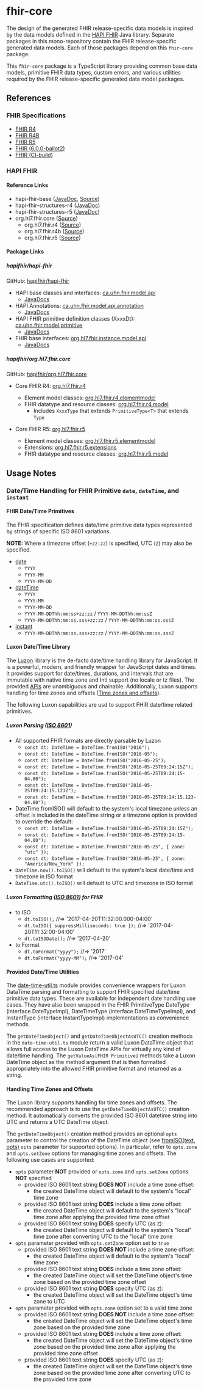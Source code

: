 # fhir-core

The design of the generated FHIR release-specific data models is inspired by the data models defined in the
[HAPI FHIR](https://hapifhir.io/) Java library.
Separate packages in this mono-repository contain the FHIR release-specific generated data models.
Each of those packages depend on this `fhir-core` package.

This `fhir-core` package is a TypeScript library providing common base data models, primitive FHIR data types,
custom errors, and various utilities required by the FHIR release-specific generated data model packages.

## References

### FHIR Specifications

- [FHIR R4](https://hl7.org/fhir/R4)
- [FHIR R4B](https://hl7.org/fhir/R4B)
- [FHIR R5](https://hl7.org/fhir/R5)
- [FHIR (6.0.0-ballot2)](https://hl7.org/fhir/6.0.0-ballot2)
- [FHIR (CI-build)](https://build.fhir.org/index.html)

### HAPI FHIR

#### Reference Links

- hapi-fhir-base ([JavaDoc](https://hapifhir.io/hapi-fhir/apidocs/hapi-fhir-base/), [Source](https://github.com/hapifhir/hapi-fhir/tree/master/hapi-fhir-base))
- hapi-fhir-structures-r4 ([JavaDoc](https://hapifhir.io/hapi-fhir/apidocs/hapi-fhir-structures-r4/))
- hapi-fhir-structures-r5 ([JavaDoc](https://hapifhir.io/hapi-fhir/apidocs/hapi-fhir-structures-r5/))
- org.hl7.fhir.core ([Source](https://github.com/hapifhir/org.hl7.fhir.core))
  - org.hl7.fhir.r4 ([Source](https://github.com/hapifhir/org.hl7.fhir.core/tree/master/org.hl7.fhir.r4))
  - org.hl7.fhir.r4b ([Source](https://github.com/hapifhir/org.hl7.fhir.core/tree/master/org.hl7.fhir.r4b))
  - org.hl7.fhir.r5 ([Source](https://github.com/hapifhir/org.hl7.fhir.core/tree/master/org.hl7.fhir.r5))

#### Package Links

##### hapifhir/hapi-fhir

GitHub: [hapifhir/hapi-fhir](https://github.com/hapifhir/hapi-fhir)

- HAPI base classes and interfaces: [ca.uhn.fhir.model.api](https://github.com/hapifhir/hapi-fhir/tree/master/hapi-fhir-base/src/main/java/ca/uhn/fhir/model/api)
  - [JavaDocs](https://hapifhir.io/hapi-fhir/apidocs/hapi-fhir-base/ca/uhn/fhir/model/api/package-summary.html)
- HAPI Annotations: [ca.uhn.fhir.model.api.annotation](https://github.com/hapifhir/hapi-fhir/tree/master/hapi-fhir-base/src/main/java/ca/uhn/fhir/model/api/annotation)
  - [JavaDocs](https://hapifhir.io/hapi-fhir/apidocs/hapi-fhir-base/ca/uhn/fhir/model/api/annotation/package-summary.html)
- HAPI FHIR primitive definition classes (XxxxDt): [ca.uhn.fhir.model.primitive](https://github.com/hapifhir/hapi-fhir/tree/master/hapi-fhir-base/src/main/java/ca/uhn/fhir/model/primitive)
  - [JavaDocs](https://hapifhir.io/hapi-fhir/apidocs/hapi-fhir-base/ca/uhn/fhir/model/primitive/package-summary.html)
- FHIR base interfaces: [org.hl7.fhir.instance.model.api](https://github.com/hapifhir/hapi-fhir/tree/master/hapi-fhir-base/src/main/java/org/hl7/fhir/instance/model/api)
  - [JavaDocs](https://hapifhir.io/hapi-fhir/apidocs/hapi-fhir-base/org/hl7/fhir/instance/model/api/package-summary.html)

##### hapifhir/org.hl7.fhir.core

GitHub: [hapifhir/org.hl7.fhir.core](https://github.com/hapifhir/org.hl7.fhir.core)

- Core FHIR R4: [org.hl7.fhir.r4](https://github.com/hapifhir/org.hl7.fhir.core/tree/master/org.hl7.fhir.r4/src/main/java/org/hl7/fhir/r4)
  - Element model classes: [org.hl7.fhir.r4.elementmodel](https://github.com/hapifhir/org.hl7.fhir.core/tree/master/org.hl7.fhir.r4/src/main/java/org/hl7/fhir/r4/elementmodel)
  - FHIR datatype and resource classes: [org.hl7.fhir.r4.model](https://github.com/hapifhir/org.hl7.fhir.core/tree/master/org.hl7.fhir.r4/src/main/java/org/hl7/fhir/r4/model)
    - Includes `XxxxType` that extends `PrimitiveType<T>` that extends `Type`

- Core FHIR R5: [org.hl7.fhir.r5](https://github.com/hapifhir/org.hl7.fhir.core/tree/master/org.hl7.fhir.r5/src/main/java/org/hl7/fhir/r5)
  - Element model classes: [org.hl7.fhir.r5.elementmodel](https://github.com/hapifhir/org.hl7.fhir.core/tree/master/org.hl7.fhir.r5/src/main/java/org/hl7/fhir/r5/elementmodel)
  - Extensions: [org.hl7.fhir.r5.extensions](https://github.com/hapifhir/org.hl7.fhir.core/tree/master/org.hl7.fhir.r5/src/main/java/org/hl7/fhir/r5/extensions)
  - FHIR datatype and resource classes: [org.hl7.fhir.r5.model](https://github.com/hapifhir/org.hl7.fhir.core/tree/master/org.hl7.fhir.r5/src/main/java/org/hl7/fhir/r5/model)

## Usage Notes

### Date/Time Handling for FHIR Primitive `date`, `dateTime`, and `instant`

#### FHIR Date/Time Primitives

The FHIR specification defines date/time primitive data types represented by strings of specific ISO 8601 variations.

**NOTE:** Where a timezone offset (`+zz:zz`) is specified, UTC (`Z`) may also be specified.

- [date](https://hl7.org/fhir/R5/datatypes.html#date)
  - `YYYY`
  - `YYYY-MM`
  - `YYYY-MM-DD`
- [dateTime](https://hl7.org/fhir/R5/datatypes.html#dateTime)
  - `YYYY`
  - `YYYY-MM`
  - `YYYY-MM-DD`
  - `YYYY-MM-DDThh:mm:ss+zz:zz` / `YYYY-MM-DDThh:mm:ssZ`
  - `YYYY-MM-DDThh:mm:ss.sss+zz:zz` / `YYYY-MM-DDThh:mm:ss.sssZ`
- [instant](https://hl7.org/fhir/R5/datatypes.html#instant)
  - `YYYY-MM-DDThh:mm:ss.sss+zz:zz` / `YYYY-MM-DDThh:mm:ss.sssZ`

#### Luxon Date/Time Library

The [Luzon](https://moment.github.io/luxon/#/) library is the de-facto date/time handling library for JavaScript.
It is a powerful, modern, and friendly wrapper for JavaScript dates and times.
It provides support for date/times, durations, and intervals that are immutable with native time zone and Intl
support (no locale or tz files).
The provided [APIs](https://moment.github.io/luxon/api-docs/index.html) are unambiguous and chainable.
Additionally, Luxon supports handling for time zones and offsets ([Time zones and offsets](https://moment.github.io/luxon/#/zones?id=time-zones-and-offsets)).

The following Luxon capabilities are usd to support FHIR date/time related primitives.

##### Luxon Parsing ([ISO 8601](https://moment.github.io/luxon/#/parsing?id=iso-8601))

- All supported FHIR formats are directly parsable by Luzon
  - `const dt: DateTime = DateTime.fromISO("2016");`
  - `const dt: DateTime = DateTime.fromISO("2016-05");`
  - `const dt: DateTime = DateTime.fromISO("2016-05-25");`
  - `const dt: DateTime = DateTime.fromISO("2016-05-25T09:24:15Z");`
  - `const dt: DateTime = DateTime.fromISO("2016-05-25T09:24:15-04.00");`
  - `const dt: DateTime = DateTime.fromISO("2016-05-25T09:24:15.123Z");`
  - `const dt: DateTime = DateTime.fromISO("2016-05-25T09:24:15.123-04.00");`
- DateTime.fromISO() will default to the system's local timezone unless an offset is included in the dateTime string
  or a timezone option is provided to override the default:
  - `const dt: DateTime = DateTime.fromISO("2016-05-25T09:24:15Z");`
  - `const dt: DateTime = DateTime.fromISO("2016-05-25T09:24:15-04.00");`
  - `const dt: DateTime = DateTime.fromISO("2016-05-25", { zone: "utc" });`
  - `const dt: DateTime = DateTime.fromISO("2016-05-25", { zone: "America/New_York" });`
- `DateTime.now().toISO()` will default to the system's local date/time and timezone in ISO format
- `DateTime.utc().toISO()` will default to UTC and timezone in ISO format

##### Luxon Formatting ([ISO 8601](https://moment.github.io/luxon/#/parsing?id=iso-8601)) for FHIR

- to ISO
  - `dt.toISO();` //=> '2017-04-20T11:32:00.000-04:00'
  - `dt.toISO({ suppressMilliseconds: true });` //=> '2017-04-20T11:32:00-04:00'
  - `dt.toISODate();` //=> '2017-04-20'
- to Format
  - `dt.toFormat("yyyy");` //=> '2017'
  - `dt.toFormat("yyyy-MM");` //=> '2017-04'

#### Provided Date/Time Utilities

The [date-time-util.ts](src/utility/date-time-util.ts) module provides convenience wrappers for
Luxon DataTime parsing and formatting to support FHIR specified date/time primitive data types.
These are available for independent date handling use cases.
They have also been wrapped in the FHIR PrimitiveType DateType (interface DateTypeImpl),
DateTimeType (interface DateTimeTypeImpl), and InstantType (interface InstantTypeImpl) implementations as
convenience methods.

The `getDateTimeObject()` and `getDateTimeObjectAsUTC()` creation methods in the `date-time-util.ts` module return a valid
Luxon DataTime object that allows full access to the Luxon DataTime APIs for virtually any kind of date/time handling.
The `getValueAs[FHIR Primitive]` methods take a Luxon DateTime object as the method argument that is then formatted
appropriately into the allowed FHIR primitive format and returned as a string.

#### Handling Time Zones and Offsets

The Luxon library supports handling for time zones and offsets.
The recommended approach is to use the `getDateTimeObjectAsUTC()` creation method.
It automatically converts the provided ISO 8601 datetime string into UTC and returns a UTC DateTime object.

The `getDateTimeObject()` creation method provides an optional `opts` parameter to control the creation of the DateTime
object (see [fromISO(text, opts)](https://moment.github.io/luxon/api-docs/index.html#datetimefromiso) `opts` parameter
for supported options).
In particular, refer to `opts.zone` and `opts.setZone` options for managing time zones and offsets.
The following use cases are supported:

- `opts` parameter **NOT** provided or `opts.zone` and `opts.setZone` options **NOT** specified
  - provided ISO 8601 text string **DOES NOT** include a time zone offset:
    - the created DateTime object will default to the system's "local" time zone
  - provided ISO 8601 text string **DOES** include a time zone offset:
    - the created DateTime object will default to the system's "local" time zone after applying the provided time zone offset
  - provided ISO 8601 text string **DOES** specify UTC (as `Z`):
    - the created DateTime object will default to the system's "local" time zone after converting UTC to the "local" time zone
- `opts` parameter provided with `opts.setZone` option set to `true`
  - provided ISO 8601 text string **DOES NOT** include a time zone offset:
    - the created DateTime object will default to the system's "local" time zone
  - provided ISO 8601 text string **DOES** include a time zone offset:
    - the created DateTime object will set the DateTime object's time zone based on the provided time zone offset
  - provided ISO 8601 text string **DOES** specify UTC (as `Z`):
    - the created DateTime object will set the DateTime object's time zone to UTC
- `opts` parameter provided with `opts.zone` option set to a valid time zone
  - provided ISO 8601 text string **DOES NOT** include a time zone offset:
    - the created DateTime object will set the DateTime object's time zone based on the provided time zone
  - provided ISO 8601 text string **DOES** include a time zone offset:
    - the created DateTime object will set the DateTime object's time zone based on the provided time zone after applying the provided time zone offset
  - provided ISO 8601 text string **DOES** specify UTC (as `Z`):
    - the created DateTime object will set the DateTime object's time zone based on the provided time zone after converting UTC to the provided time zone
